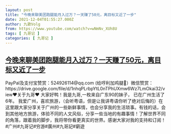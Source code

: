 ```yaml
---
layout: post
title: "今晚来聊美团跑腿能月入过万？一天赚了50元，离目标又近了一步"
date: 2021-12-04T01:55:27.000Z
author: 九歌Volg
from: https://www.youtube.com/watch?v=wNmNv_XUh8U
tags: [ 九哥记 ]
categories: [ 九哥记 ]
---
```

<!--1638582927000-->
[今晚来聊美团跑腿能月入过万？一天赚了50元，离目标又近了一步](https://www.youtube.com/watch?v=wNmNv_XUh8U)
------

<div>
PayPaI及支付宝赞赏：524926114@qq.com (给哼利加鸡腿🍗）微信赞赏：https://drive.google.com/file/d/1nhqPLrbpYtL0nTPhUXmw6Wz7LmOkai32/view♥关于九哥♥ 大家好鸭！我是九哥,一枚来自广东90的妹子， 已在广州生活了6年。 我爱广州，喜欢旅游，（会听粤语，但是让我讲粤语你听了绝对后悔的）在这里跟大家分享关于广州的一些新鲜事情，也会分享我的生活琐事。有钱的话，会到其他地方旅游，体验不同的人文风俗，分享一些当地的有趣事情！了解世界不同的角落，跟着我的脚步，我将带你看更真实的世界。感谢大家对我的支持和订阅！#广州#九哥记#穷游#廣州#九哥記#窮遊
</div>
